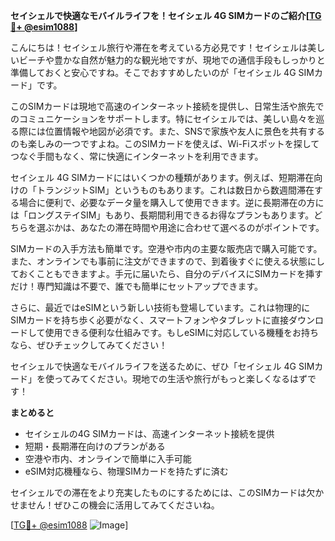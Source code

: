 **セイシェルで快適なモバイルライフを！セイシェル 4G SIMカードのご紹介[[TG💪+ @esim1088](https://t.me/s/esim1088)]**

こんにちは！セイシェル旅行や滞在を考えている方必見です！セイシェルは美しいビーチや豊かな自然が魅力的な観光地ですが、現地での通信手段もしっかりと準備しておくと安心ですね。そこでおすすめしたいのが「セイシェル 4G SIMカード」です。

このSIMカードは現地で高速のインターネット接続を提供し、日常生活や旅先でのコミュニケーションをサポートします。特にセイシェルでは、美しい島々を巡る際には位置情報や地図が必須です。また、SNSで家族や友人に景色を共有するのも楽しみの一つですよね。このSIMカードを使えば、Wi-Fiスポットを探してつなぐ手間もなく、常に快適にインターネットを利用できます。

セイシェル 4G SIMカードにはいくつかの種類があります。例えば、短期滞在向けの「トランジットSIM」というものもあります。これは数日から数週間滞在する場合に便利で、必要なデータ量を購入して使用できます。逆に長期滞在の方には「ロングステイSIM」もあり、長期間利用できるお得なプランもあります。どちらを選ぶかは、あなたの滞在時間や用途に合わせて選べるのがポイントです。

SIMカードの入手方法も簡単です。空港や市内の主要な販売店で購入可能です。また、オンラインでも事前に注文ができますので、到着後すぐに使える状態にしておくこともできますよ。手元に届いたら、自分のデバイスにSIMカードを挿すだけ！専門知識は不要で、誰でも簡単にセットアップできます。

さらに、最近ではeSIMという新しい技術も登場しています。これは物理的にSIMカードを持ち歩く必要がなく、スマートフォンやタブレットに直接ダウンロードして使用できる便利な仕組みです。もしeSIMに対応している機種をお持ちなら、ぜひチェックしてみてください！

セイシェルで快適なモバイルライフを送るために、ぜひ「セイシェル 4G SIMカード」を使ってみてください。現地での生活や旅行がもっと楽しくなるはずです！

**まとめると**  
- セイシェルの4G SIMカードは、高速インターネット接続を提供  
- 短期・長期滞在向けのプランがある  
- 空港や市内、オンラインで簡単に入手可能  
- eSIM対応機種なら、物理SIMカードを持たずに済む  

セイシェルでの滞在をより充実したものにするためには、このSIMカードは欠かせません！ぜひこの機会に活用してみてくださいね。

[[TG💪+ @esim1088](https://t.me/s/esim1088) ![Image](https://i.postimg.cc/Y0z9fWf4/image.png)]